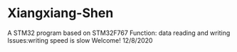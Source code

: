 # Xiangxiang-Shen
A STM32 program based on STM32F767
Function: data reading and writing
Issues:writing speed is slow
Welcome!
12/8/2020
